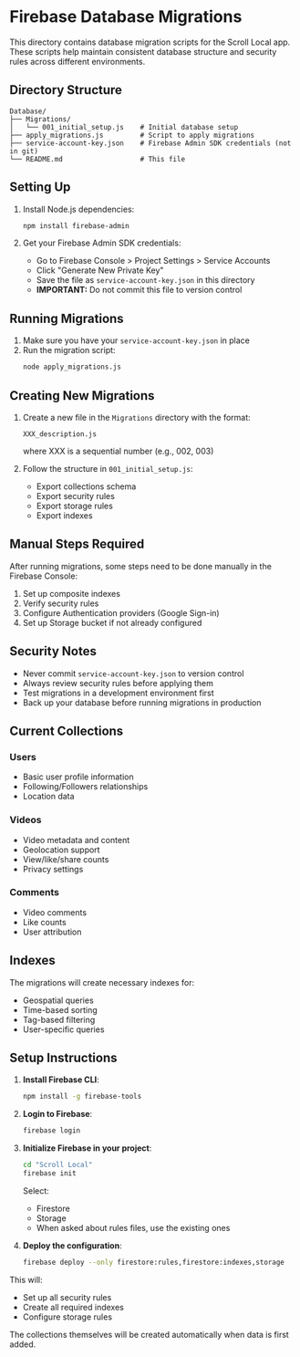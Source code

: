 # Firebase Database Migrations

This directory contains database migration scripts for the Scroll Local app. These scripts help maintain consistent database structure and security rules across different environments.

## Directory Structure

```
Database/
├── Migrations/
│   └── 001_initial_setup.js    # Initial database setup
├── apply_migrations.js         # Script to apply migrations
├── service-account-key.json    # Firebase Admin SDK credentials (not in git)
└── README.md                   # This file
```

## Setting Up

1. Install Node.js dependencies:
   ```bash
   npm install firebase-admin
   ```

2. Get your Firebase Admin SDK credentials:
   - Go to Firebase Console > Project Settings > Service Accounts
   - Click "Generate New Private Key"
   - Save the file as `service-account-key.json` in this directory
   - **IMPORTANT:** Do not commit this file to version control

## Running Migrations

1. Make sure you have your `service-account-key.json` in place
2. Run the migration script:
   ```bash
   node apply_migrations.js
   ```

## Creating New Migrations

1. Create a new file in the `Migrations` directory with the format:
   ```
   XXX_description.js
   ```
   where XXX is a sequential number (e.g., 002, 003)

2. Follow the structure in `001_initial_setup.js`:
   - Export collections schema
   - Export security rules
   - Export storage rules
   - Export indexes

## Manual Steps Required

After running migrations, some steps need to be done manually in the Firebase Console:

1. Set up composite indexes
2. Verify security rules
3. Configure Authentication providers (Google Sign-in)
4. Set up Storage bucket if not already configured

## Security Notes

- Never commit `service-account-key.json` to version control
- Always review security rules before applying them
- Test migrations in a development environment first
- Back up your database before running migrations in production

## Current Collections

### Users
- Basic user profile information
- Following/Followers relationships
- Location data

### Videos
- Video metadata and content
- Geolocation support
- View/like/share counts
- Privacy settings

### Comments
- Video comments
- Like counts
- User attribution

## Indexes

The migrations will create necessary indexes for:
- Geospatial queries
- Time-based sorting
- Tag-based filtering
- User-specific queries

## Setup Instructions

1. **Install Firebase CLI**:
   ```bash
   npm install -g firebase-tools
   ```

2. **Login to Firebase**:
   ```bash
   firebase login
   ```

3. **Initialize Firebase in your project**:
   ```bash
   cd "Scroll Local"
   firebase init
   ```
   Select:
   - Firestore
   - Storage
   - When asked about rules files, use the existing ones

4. **Deploy the configuration**:
   ```bash
   firebase deploy --only firestore:rules,firestore:indexes,storage
   ```

This will:
- Set up all security rules
- Create all required indexes
- Configure storage rules

The collections themselves will be created automatically when data is first added. 